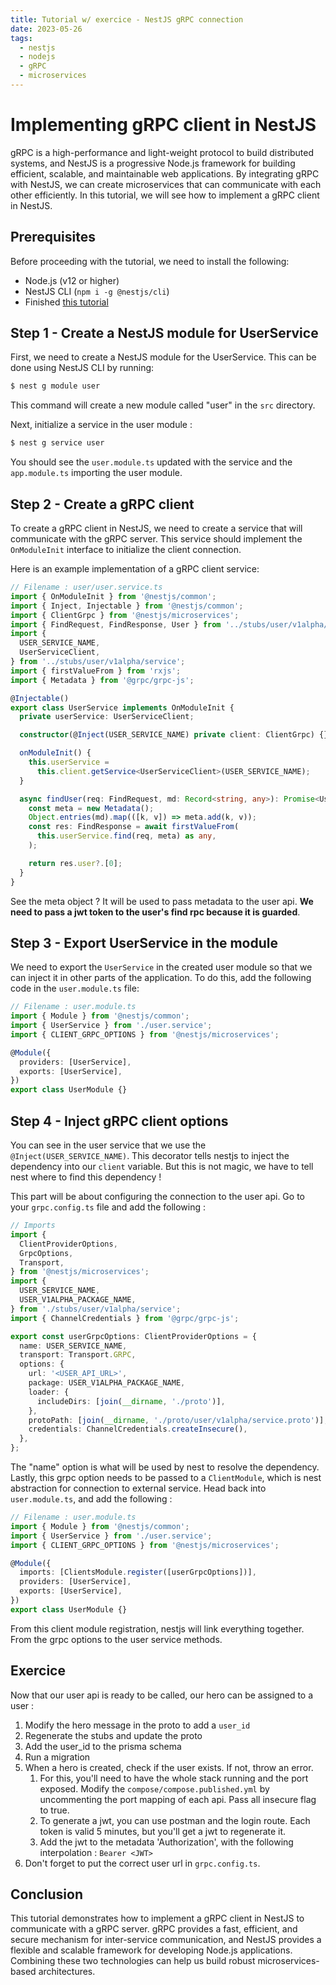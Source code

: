 ```yaml
---
title: Tutorial w/ exercice - NestJS gRPC connection
date: 2023-05-26
tags:
  - nestjs
  - nodejs
  - gRPC
  - microservices
---
```


# Implementing gRPC client in NestJS

gRPC is a high-performance and light-weight protocol to build distributed systems, and NestJS is a progressive Node.js framework for building efficient, scalable, and maintainable web applications. By integrating gRPC with NestJS, we can create microservices that can communicate with each other efficiently. In this tutorial, we will see how to implement a gRPC client in NestJS.

## Prerequisites

Before proceeding with the tutorial, we need to install the following:

- Node.js (v12 or higher)
- NestJS CLI (`npm i -g @nestjs/cli`)
- Finished [this tutorial](/microservices/guided-nestjs-gRPC)

## Step 1 - Create a NestJS module for UserService

First, we need to create a NestJS module for the UserService. This can be done using NestJS CLI by running:

```bash
$ nest g module user
```
This command will create a new module called "user" in the `src` directory.

Next, initialize a service in the user module :
```bash
$ nest g service user
```

You should see the `user.module.ts` updated with the service and the `app.module.ts` importing the user module.

## Step 2 - Create a gRPC client

To create a gRPC client in NestJS, we need to create a service that will communicate with the gRPC server. This service should implement the `OnModuleInit` interface to initialize the client connection.

Here is an example implementation of a gRPC client service:

```typescript
// Filename : user/user.service.ts
import { OnModuleInit } from '@nestjs/common';
import { Inject, Injectable } from '@nestjs/common';
import { ClientGrpc } from '@nestjs/microservices';
import { FindRequest, FindResponse, User } from '../stubs/user/v1alpha/message';
import {
  USER_SERVICE_NAME,
  UserServiceClient,
} from '../stubs/user/v1alpha/service';
import { firstValueFrom } from 'rxjs';
import { Metadata } from '@grpc/grpc-js';

@Injectable()
export class UserService implements OnModuleInit {
  private userService: UserServiceClient;

  constructor(@Inject(USER_SERVICE_NAME) private client: ClientGrpc) {}

  onModuleInit() {
    this.userService =
      this.client.getService<UserServiceClient>(USER_SERVICE_NAME);
  }

  async findUser(req: FindRequest, md: Record<string, any>): Promise<User> {
    const meta = new Metadata();
    Object.entries(md).map(([k, v]) => meta.add(k, v));
    const res: FindResponse = await firstValueFrom(
      this.userService.find(req, meta) as any,
    );

    return res.user?.[0];
  }
}
```

See the meta object ? It will be used to pass metadata to the user api. **We need to pass a jwt token to the user's find rpc because it is guarded**.

## Step 3 - Export UserService in the module

We need to export the `UserService` in the created user module so that we can inject it in other parts of the application. To do this, add the following code in the `user.module.ts` file:

```typescript
// Filename : user.module.ts
import { Module } from '@nestjs/common';
import { UserService } from './user.service';
import { CLIENT_GRPC_OPTIONS } from '@nestjs/microservices';

@Module({
  providers: [UserService],
  exports: [UserService],
})
export class UserModule {}
```


## Step 4 - Inject gRPC client options

You can see in the user service that we use the `@Inject(USER_SERVICE_NAME)`. This decorator tells nestjs to inject the dependency into our `client` variable. But this is not magic, we have to tell nest where to find this dependency !

This part will be about configuring the connection to the user api. Go to your `grpc.config.ts` file and add the following :
```typescript
// Imports
import {
  ClientProviderOptions,
  GrpcOptions,
  Transport,
} from '@nestjs/microservices';
import {
  USER_SERVICE_NAME,
  USER_V1ALPHA_PACKAGE_NAME,
} from './stubs/user/v1alpha/service';
import { ChannelCredentials } from '@grpc/grpc-js';

export const userGrpcOptions: ClientProviderOptions = {
  name: USER_SERVICE_NAME,
  transport: Transport.GRPC,
  options: {
    url: '<USER_API_URL>',
    package: USER_V1ALPHA_PACKAGE_NAME,
    loader: {
      includeDirs: [join(__dirname, './proto')],
    },
    protoPath: [join(__dirname, './proto/user/v1alpha/service.proto')],
    credentials: ChannelCredentials.createInsecure(),
  },
};
```

The "name" option is what will be used by nest to resolve the dependency. Lastly, this grpc option needs to be passed to a `ClientModule`, which is nest abstraction for connection to external service.
Head back into `user.module.ts`, and add the following :
```typescript
// Filename : user.module.ts
import { Module } from '@nestjs/common';
import { UserService } from './user.service';
import { CLIENT_GRPC_OPTIONS } from '@nestjs/microservices';

@Module({
  imports: [ClientsModule.register([userGrpcOptions])],
  providers: [UserService],
  exports: [UserService],
})
export class UserModule {}
```

From this client module registration, nestjs will link everything together. From the grpc options to the user service methods.

## Exercice

Now that our user api is ready to be called, our hero can be assigned to a user :
1. Modify the hero message in the proto to add a `user_id`
2. Regenerate the stubs and update the proto
3. Add the user_id to the prisma schema
4. Run a migration
5. When a hero is created, check if the user exists. If not, throw an error. 
   1. For this, you'll need to have the whole stack running and the port exposed. Modify the `compose/compose.published.yml` by uncommenting the port mapping of each api. Pass all insecure flag to true.
   2. To generate a jwt, you can use postman and the login route. Each token is valid 5 minutes, but you'll get a jwt to regenerate it. 
   3. Add the jwt to the metadata 'Authorization', with the following interpolation : `Bearer <JWT>`
6. Don't forget to put the correct user url in `grpc.config.ts`.


## Conclusion

This tutorial demonstrates how to implement a gRPC client in NestJS to communicate with a gRPC server. gRPC provides a fast, efficient, and secure mechanism for inter-service communication, and NestJS provides a flexible and scalable framework for developing Node.js applications. Combining these two technologies can help us build robust microservices-based architectures.